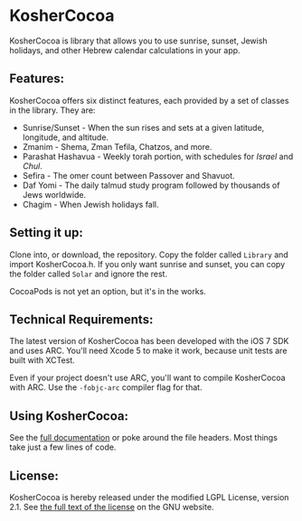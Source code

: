 KosherCocoa
===========

KosherCocoa is library that allows you to use sunrise, sunset, Jewish holidays, and other Hebrew calendar calculations in your app.

Features:
---
KosherCocoa offers six distinct features, each provided by a set of classes in the library. They are:

- Sunrise/Sunset - When the sun rises and sets at a given latitude, longitude, and altitude.
- Zmanim - Shema, Zman Tefila, Chatzos, and more.
- Parashat Hashavua - Weekly torah portion, with schedules for *Israel* and *Chul*.
- Sefira - The omer count between Passover and Shavuot.  
- Daf Yomi - The daily talmud study program followed by thousands of Jews worldwide.
- Chagim - When Jewish holidays fall.

Setting it up:
---
Clone into, or download, the repository. Copy the folder called `Library` and import KosherCocoa.h. If you only want sunrise and sunset, you can copy the folder called `Solar` and ignore the rest.

CocoaPods is not yet an option, but it's in the works.

Technical Requirements:
---
The latest version of KosherCocoa has been developed with the iOS 7 SDK and uses ARC. You'll need Xcode 5 to make it work, because unit tests are built with XCTest.

Even if your project doesn't use ARC, you'll want to compile KosherCocoa with ARC. Use the `-fobjc-arc` compiler flag for that.

Using KosherCocoa:
---
See the [full documentation](https://github.com/MosheBerman/KosherCocoa/blob/master/Documentation.md) or poke around the file headers. Most things take just a few lines of code.

License:
---
KosherCocoa is hereby released under the modified LGPL License, version 2.1. See [the full text of the license](http://www.gnu.org/licenses/old-licenses/lgpl-2.1.html) on the GNU website.
